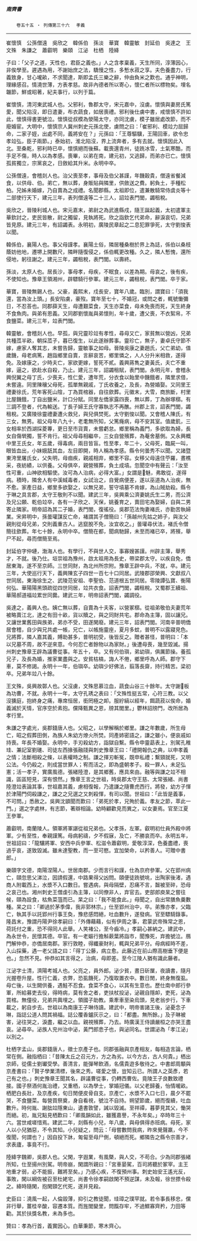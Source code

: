 

##### 南齊書
　　`卷五十五 ‧ 列傳第三十六`　
`孝義`

* * *

崔懷慎　公孫僧遠　吳欣之　韓係伯　孫淡　華寶　韓靈敏　封延伯　吳達之　王文殊　朱謙之　蕭叡明　樂頤　江泌　杜栖　陸絳

子曰：「父子之道，天性也，君臣之義也。」人之含孝稟義，天生所同，淳薄因心，非俟學至。遲遇為用，不謝始庶之法，驕慢之性，多慙水菽之享。夫色養盡力，行義致身，甘心壠畝，不求聞達，斯即孟氏三樂之辭，仲由負米之歎也。通乎神明，理緣感召。情澆世薄，方表孝慈。故非內德者所以寄心，懷仁者所以標物矣。埋名韞節，鮮或昭著，紀夫事行，以列于篇。

崔懷慎，清河東武城人也。父邪利，魯郡太守，宋元嘉中，沒虜。懷慎與妻房氏篤愛，聞父陷沒，即日遣妻，布衣蔬食，如居喪禮。邪利後仕虜中書，戒懷慎不許如此，懷慎得書更號泣。懷慎從叔模為滎陽太守，亦同沈虜，模子雖居處改節，而不廢婚宦。大明中，懷慎宗人冀州刺史元孫北使，虜問之曰：「崔邪利、模竝力屈歸命，二家子姪，出處不同，義將安在？」元孫曰：「王尊驅驥，王陽回車，欲令忠孝竝弘，臣子兩節。」泰始初，淮北陷沒，界上流奔者，多有去就。懷慎因此入北。至桑乾，邪利時已卒，懷慎絕而後蘇。載喪還青州，徒跣冰雪，土氣寒酷，而手足不傷，時人以為孝感。喪畢，以弟在南，建元初，又逃歸，而弟亦已亡。懷慎孤貧獨立，宗黨哀之，日斂給其升米。永明中卒。

公孫僧遠，會稽剡人也。治父喪至孝，事母及伯父甚謹，年饑穀貴，僧遠省餐減食，以供母、伯。弟亡，無以葬，身販貼與隣里，供斂送之費。躬負土，手種松柏。兄姊未婚嫁，乃自賣為之成禮。名聞郡縣。太祖即位，遣兼散騎常侍虞炎等十二部使行天下，建元三年，表列僧遠等二十三人，詔竝表門閭，蠲租稅。

吳欣之，晉陵利城人也。宋元嘉末，弟尉之為武進縣戍，隨王誕起義，太初遣軍主華欽討之，吏民皆散，尉之獨留，見執將死。欣之詣欽乞代弟命，辭淚哀切，兄弟皆見原。建元三年，有詔蠲表。永明初，廣陵民章起之二息犯罪爭死，太守劉悛表以聞。

韓係伯，襄陽人也。事父母謹孝。襄陽土俗，隣居種桑樹於界上為誌，係伯以桑枝蔭妨他地，遷堺上開數尺，隣畔隨復侵之，係伯輒更改種。久之，隣人慙愧，還所侵地，躬往謝之。建元三年，蠲租稅，表門閭。以壽終。

孫淡，太原人也。居長沙，事母孝，母疾，不眠食，以差為期。母哀之，後有疾，不使知也。豫章王領湘州，辟驃騎行參軍。建元三年，蠲租稅，表門閭。卒于家。

華寶，晉陵無錫人也。父豪，義熙末，戍長安，寶年八歲。臨別，謂寶曰：「須我還，當為汝上頭。」長安陷虜，豪歿。寶年至七十，不婚冠，或問之者，輒號慟彌日，不忍荅也。同郡薛天生，母遭艱菜食，天生亦菜食，母未免喪而死，天生終身不食魚肉。與弟有恩義。又同郡劉懷胤與弟懷則，年十歲，遭父喪，不衣絮帛，不食鹽菜。建元三年，竝表門閭。

韓靈敏，會稽剡人也。早孤，與兄靈珍竝有孝性，尋母又亡，家貧無以營凶，兄弟共種苽半畝，朝採苽子，暮已復生，以此遂辦葬事。靈珍亡，無子，妻卓氏守節不嫁，慮家人奪其志，未嘗告歸，靈敏事之如母。晉陵吳康之妻趙氏，父亡弟幼，值歲饑，母老病篤，趙詣鄉里自賣，言辭哀苦，鄉里憐之，人人分升米相救，遂得免。及嫁康之，少時夫亡，家欲更嫁，誓死不貳。義興蔣雋之妻黃氏，夫亡不重嫁，逼之，欲赴水自殺，乃止。建元三年，詔蠲租賦，表門閭。永明元年，會稽永興倪翼之母丁氏，少喪夫，性仁愛，遭年荒，分衣食以飴里中饑餓者，隣里求借，未嘗違。同里陳穰父母死，孤單無親戚，丁氏收養之，及長，為營婚娶。又同里王禮妻徐氏，荒年客死山陰，丁為買棺器，自往歛葬。元徽末，大雪，商旅斷，村里比屋饑餓，丁自出鹽米，計口分賦。同里左僑家露四喪，無以葬，丁為辦塚槨。有三調不登者，代為輸送。丁長子婦王氏守寡執志不再醮。州郡上言，詔表門閭，蠲租稅。又廣陵徐靈禮妻遭火救兒，與兒俱焚死。太守劉悛以聞。又會稽人陳氏，有三女，無男。祖父母年八九十，老耄無所知，父篤癃病，母不安其室。值歲飢，三女相率於西湖採菱蓴，更日至市貨賣，未嘗虧怠。鄉里稱為義門，多欲取為婦，長女自傷煢獨，誓不肯行。祖父母尋相繼卒，三女自營殯葬，為菴舍墓側。又永興概中里王氏女，年五歲，得毒病，兩目皆盲。性至孝，年二十，父母死，臨屍一叫，眼皆血出，小妹娥舐其血，左目即開，時人稱為孝感。縣令何曇秀不以聞。又諸暨東洿里屠氏女，父失明，母痼疾，親戚相弃，鄉里不容。女移父母遠住苧羅，晝樵采，夜紡績，以供養。父母俱卒，親營殯葬，負土成墳。忽聞空中有聲云：「汝至性可重，山神欲相驅使。汝可為人治病，必得大富。」女謂是𩲓魅，弗敢從，遂得病。積時，隣舍人有中溪蜮毒者，女試治之，自覺病便差，遂以巫道為人治疾，無不愈。家產日益，鄉里多欲娶之，以無兄弟，誓守墳墓不肯嫁，為山賊劫殺。縣令于琳之具言郡，太守王敬則不以聞。建武三年，吳興乘公濟妻姚氏生二男，而公濟及兄公願、乾伯竝卒，各有一子欣之、天保，姚養育之，賣田宅為娶婦，自與二男寄止隣家。明帝詔為其二子婚，表門閭，復徭役。吳郡范法恂妻褚氏，亦勤苦執婦業。宋昇明中，孫曇瓘謀反亡命，褚謂其子僧簡曰：「孫越州先姑之姉子，與汝父親則從母兄弟，交則義重古人。逃竄脫不免，汝宜收之。」曇瓘尋伏法，褚氏令僧簡往歛葬。年七十餘，永明中卒。僧簡在都，聞病馳歸，未至而褚已卒，將殯，舉尸不起，尋而僧簡至焉。

封延伯字仲璉，渤海人也。有學行，不與世人交，事寡嫂甚謹。州辟主簿，舉秀才，不就。後乃仕。垣崇祖為豫州，啟太祖用為長史，帶梁郡太守。以疾自免，僑居東海，遂不至京師。三世同財，為北州所宗附。豫章王辟中兵，不就，卒。建元三年，大使巡行天下，義興陳玄子四世一百七十口同居。武陵郡邵榮興、文獻叔八世同居。東海徐生之、武陵范安祖、李聖伯、范道根五世同居。零陵譚弘寶、衡陽何弘、華陽陽黑頭疏從四世同居，竝共衣食。詔表門閭，蠲租稅。又蜀郡王續祖、華陽郝道福竝累世同爨。建武三年，明帝詔表門閭，蠲調役。

吳達之，義興人也。姨亡無以葬，自賣為十夫客，以營冢槨。從祖弟敬伯夫妻荒年被略賣江北，達之有田十畝，貨以贖之，與之同財共宅。郡命為主簿，固以讓兄。又讓世業舊田與族弟，弟亦不受，田遂閑廢。建元三年，詔表門閭。河南辛普明僑居會稽，自少與兄共處一帳，兄亡，以帳施靈座，夏月多蚊，普明不以露寢見色。兄將葬，隣人嘉其義，賻助甚多，普明初受，後皆反之。贈者甚怪，普明曰：「本以兄墓不周，故不逆來意。今何忍亡者餘物以為家財。」後遭母喪，幾至毀滅。揚州刺史豫章王辟為議曹從事。年五十，卒。又有何伯璵，弟幼璵，俱厲節操。養孤兄子，及長為婚，推家業盡與之。安貧枯槁，誨人不倦，鄉里呼為人師。郡守下車，莫不修謁。永明十一年，伯璵卒。幼璵少好佛法，翦落長齋，持行精苦。梁初卒。兄弟年竝八十餘。

王文殊，吳興故鄣人也。父沒虜，文殊思慕泣血，蔬食山谷三十餘年。太守謝𤅢板為功曹，不就。永明十一年，太守孔琇之表曰：「文殊性挺五常，心符三教。以父沒獯庭，抱終身之痛，專席恒居，銜罔極之卹。服紵縞以經年，餌蔬菽以俟命，婚義滅於天情，官序空於素抱。儻降甄異之恩，牓其閭里。」鬱林詔牓門，改所居為孝行里。

朱謙之字處光，吳郡錢唐人也。父昭之，以學解稱於鄉里。謙之年數歲，所生母亡，昭之假葬田側，為族人朱幼方燎火所焚。同產姉密語之，謙之雖小，便哀戚如持喪。年長不婚娶。永明中，手刃殺幼方，詣獄自繫。縣令申靈勗表上，別駕孔稚珪、兼記室劉璡、司徒左西掾張融牋與刺史豫章王曰：「禮開報仇之典，以申孝義之情；法斷相殺之條，以表權時之制。謙之揮刃斬冤，既申私禮；繫頸就死，又明公法。今仍殺之，則成當世罪人；宥而活之，即為盛朝孝子。殺一罪人，未足弘憲；活一孝子，實廣風德。張緒陸澄，是其鄉舊，應具來由。融等與謙之竝不相識，區區短見，深有恨然。」豫章王言之世祖，時吳郡太守王慈、太常張緒、尚書陸澄竝表論其事，世祖嘉其義，慮相復報，乃遣謙之隨曹虎西行。將發，幼方子惲於津陽門伺殺謙之，謙之之兄選之又刺殺惲，有司以聞。世祖曰：「此皆是義事，不可問。」悉赦之。吳興沈顗聞而歎曰：「弟死於孝，兄殉於義。孝友之節，萃此一門。」選之字處林，有志節，著辯相論。幼時顧歡見而異之，以女妻焉。官至江夏王參軍。

蕭叡明，南蘭陵人。領軍將軍諶從祖兄弟也。父孝孫，左軍。叡明初仕員外殿中將軍。少有至性，奉親謹篤。母病躬禱，夕不假寐，及亡，不勝哀而卒。永明五年，世祖詔曰：「龍驤將軍、安西中兵參軍、松滋令蕭叡明，愛敬淳深，色養盡禮，喪過乎哀，遂致毀滅。雖未達聖教，而一至可愍。宜加榮命，以矜善人。可贈中書郎。」

樂頤字文德，南陽涅陽人。世居南郡。少而言行和謹，仕為京府參軍。父在郢州病亡，頤忽思父涕泣，因請假還，中路果得父凶問。頤便徒跣號咷，出陶家後渚，遇商人附載西上，水漿不入口數日。嘗遇病，與母隔壁，忍痛不言，齧被至碎，恐母之哀己也。湘州刺史王僧虔引為主簿，以同僚非人，弃官去。吏部郎庾杲之嘗往候，頤為設食，枯魚菜菹而已。杲之曰：「我不能食此。」母聞之，自出常膳魚羹數種。杲之曰：「卿過於茅季偉，我非郭林宗。」仕至郢州治中，卒。弟豫亦孝，父臨亡，執其手以託郢州行事王奐，豫悲感悶絕，吐血數升，遂發病。官至驃騎錄事。隆昌末，豫謂丹陽尹徐孝嗣曰：「外傳藉藉，似有伊周之事，君蒙武帝殊常之恩，荷託付之重，恐不得同人此舉。人笑褚公，至今齒冷。」孝嗣心甚納之。建武中，為永世令，民懷其德。卒官。有一老嫗行擔斛蔌葉將詣市，聞豫死，弃擔號泣。鴈門解仲恭，亦僑居南郡。家行敦睦，得纖豪財利，輒與兄弟平分。母病經時不差，入山採藥，遇一老父語之曰：「得丁公藤，病立愈。此藤近在前山際高樹垂下便是也。」忽然不見。仲恭如其言得之，治病，母即差。至今江陵人猶有識此藤者。

江泌字士清，濟陽考城人也。父亮之，員外郎。泌少貧，晝日斫屟，夜讀書，隨月光握卷升屋。性行仁義，衣弊，恐虱饑死，乃復取置衣中。數日閒，終身無復虱。母亡後，以生闕供養，遇鮭不忍食。食菜不食心，以其有生意也。歷仕南中郎行參軍，所給募吏去役，得時病，莫有舍之者，吏扶杖投泌，泌親自隱卹，吏死，泌為買棺。無僮役，兄弟共輿埋之。領國子助教。乘牽車至染烏頭，見老翁步行，下車載之，躬自步去。世祖以為南康王子琳侍讀。建武中，明帝害諸王後，泌憂念子琳，詣誌公道人問其禍福。誌公覆香鑪灰示之，曰：「都盡。無所餘。」及子琳被害，泌往哭之，淚盡，繼之以血。親視殯葬，乃去。時廣漢王侍讀嚴桓之亦哭王盡哀。泌尋卒。泌族人兖州治中泌，黃門郎悆子也，與泌同名。世謂泌為「孝江泌」以別之。

杜栖字孟山，吳郡錢唐人，徵士京產子也。同郡張融與京產相友，每相造言論，栖常在側。融指栖曰：「昔陳太丘之召元方，方之為劣。以今方古，古人何貴。」栖出京師，從儒士劉瓛受學。善清言，能彈琴飲酒，名儒貴遊多敬待之。中書郎周顒與京產書曰：「賢子學業清標，後來之秀。嗟愛之懷，豈知云已。所謂人之英彥，若己有之也。」刺史豫章王聞其名，辟議曹從事，仍轉西曹佐。竟陵王子良數致禮接。國子祭酒何胤治禮，又重栖，以為學士，掌婚冠儀。以父老歸養，怡情壠畝。栖肥白長壯，及京產疾，旬日閒便皮骨自支。京產亡，水漿不入口七日，晨夕不罷哭，不食鹽菜。每營買祭奠，身自看視，號泣不自持。朔望節歲，絕而復續，吐血數升。時何胤、謝朏竝隱東山，遺書敦譬，誡以毀滅。至祥禫，暮夢見其父，慟哭而絕。初，胤兄點見栖歎曰：「卿風韻如此，雖獲嘉譽，不永年矣。」卒時年三十六。當世咸嗟惜焉。建武二年，剡縣有小兒，年八歲，與母俱得赤班病。母死，家人以小兒猶惡，不令其知。小兒疑之，問云：「母嘗數問我病，昨來覺聲羸，今不復聞，何謂也？」因自投下牀，匍匐至母尸側，頓絕而死。鄉隣告之縣令宗善才，求表廬，事竟不行。

陸絳字魏卿，吳郡人也。父閑，字遐業，有風槩，與人交，不苟合。少為同郡張緒所知，仕至揚州別駕。明帝崩，閑謂所親曰：「宮車晏駕，百司將聽於冢宰。主王地重才弱，必不能振，難將至矣。」乃感心疾，不復預州事。刺史始安王遙光反，事敗，閑以綱佐被召至杜姥宅，尚書令徐孝嗣啟閑不預逆謀，未及報，徐世摽令殺之。絳時隨閑，抱閑頸乞代死，遂并見殺。

史臣曰：澆風一起，人倫毀薄，抑引之教徒聞，珪璋之璞罕就。若令事長移忠，儻非行舉，薑桂辛酸，容遷本質。而旌閭變里，問餼存牢，不過鰥寡齊矜，力田等勸。其於扶獎名教，未為多也。

贊曰：孝為行首，義實因心。白華秉節，寒木齊心。

* * *

